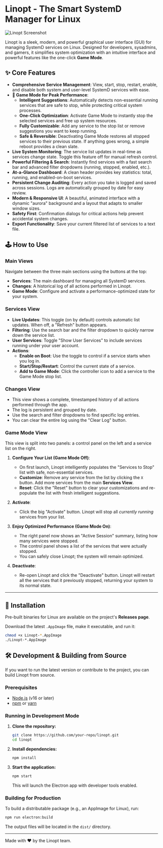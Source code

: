 # Linopt - The Smart SystemD Manager for Linux

![Linopt Screenshot](https://i.imgur.com/3Z4g8X5.png)

Linopt is a sleek, modern, and powerful graphical user interface (GUI) for managing SystemD services on Linux. Designed for developers, sysadmins, and gamers, it simplifies system optimization with an intuitive interface and powerful features like the one-click **Game Mode**.

## ✨ Core Features

- **Comprehensive Service Management**: View, start, stop, restart, enable, and disable both system and user-level SystemD services with ease.
- **🚀 Game Mode for Peak Performance**:
    - **Intelligent Suggestions**: Automatically detects non-essential running services that are safe to stop, while protecting critical system processes.
    - **One-Click Optimization**: Activate Game Mode to instantly stop the selected services and free up system resources.
    - **Fully Customizable**: Add any service to the stop list or remove suggestions you want to keep running.
    - **Safe & Reversible**: Deactivating Game Mode restores all stopped services to their previous state. If anything goes wrong, a simple reboot provides a clean slate.
- **Live System Monitoring**: The service list updates in real-time as services change state. Toggle this feature off for manual refresh control.
- **Powerful Filtering & Search**: Instantly find services with a fast search bar and advanced filter dropdowns (running, stopped, enabled, etc.).
- **At-a-Glance Dashboard**: A clean header provides key statistics: total, running, and enabled-on-boot services.
- **Persistent Change Auditing**: Every action you take is logged and saved across sessions. Logs are automatically grouped by date for easy review.
- **Modern & Responsive UI**: A beautiful, animated interface with a dynamic "aurora" background and a layout that adapts to smaller window sizes.
- **Safety First**: Confirmation dialogs for critical actions help prevent accidental system changes.
- **Export Functionality**: Save your current filtered list of services to a text file.

## 🕹️ How to Use

### Main Views
Navigate between the three main sections using the buttons at the top:
- **Services**: The main dashboard for managing all SystemD services.
- **Changes**: A historical log of all actions performed in Linopt.
- **Game Mode**: Configure and activate a performance-optimized state for your system.

### Services View
- **Live Updates**: This toggle (on by default) controls automatic list updates. When off, a "Refresh" button appears.
- **Filtering**: Use the search bar and the filter dropdown to quickly narrow down the service list.
- **User Services**: Toggle "Show User Services" to include services running under your user account.
- **Actions**:
    - **Enable on Boot**: Use the toggle to control if a service starts when you log in.
    - **Start/Stop/Restart**: Control the current state of a service.
    - **Add to Game Mode**: Click the controller icon to add a service to the Game Mode stop list.

### Changes View
- This view shows a complete, timestamped history of all actions performed through the app.
- The log is persistent and grouped by date.
- Use the search and filter dropdowns to find specific log entries.
- You can clear the entire log using the "Clear Log" button.

### Game Mode View
This view is split into two panels: a control panel on the left and a service list on the right.

1.  **Configure Your List (Game Mode Off)**:
    - On first launch, Linopt intelligently populates the "Services to Stop" list with safe, non-essential services.
    - **Customize**: Remove any service from the list by clicking the `X` button. Add more services from the main **Services View**.
    - **Reset**: Click the "Reset" button to clear your customizations and re-populate the list with fresh intelligent suggestions.

2.  **Activate**:
    - Click the big "Activate" button. Linopt will stop all *currently running* services from your list.

3.  **Enjoy Optimized Performance (Game Mode On)**:
    - The right panel now shows an "Active Session" summary, listing how many services were stopped.
    - The control panel shows a list of the services that were actually stopped.
    - You can safely close Linopt; the system will remain optimized.

4.  **Deactivate**:
    - Re-open Linopt and click the "Deactivate" button. Linopt will restart all the services that it previously stopped, returning your system to its normal state.

---

## 🚀 Installation

Pre-built binaries for Linux are available on the project's **Releases page**.

Download the latest `.AppImage` file, make it executable, and run it:

```bash
chmod +x Linopt-*.AppImage
./Linopt-*.AppImage
```

## 🛠️ Development & Building from Source

If you want to run the latest version or contribute to the project, you can build Linopt from source.

### Prerequisites

- [Node.js](https://nodejs.org/) (v16 or later)
- [npm](https://www.npmjs.com/) or [yarn](https://yarnpkg.com/)

### Running in Development Mode

1.  **Clone the repository:**
    ```bash
    git clone https://github.com/your-repo/linopt.git
    cd linopt
    ```

2.  **Install dependencies:**
    ```bash
    npm install
    ```

3.  **Start the application:**
    ```bash
    npm start
    ```
    This will launch the Electron app with developer tools enabled.

### Building for Production

To build a distributable package (e.g., an AppImage for Linux), run:

```bash
npm run electron:build
```
The output files will be located in the `dist/` directory.

---

Made with ❤️ by the Linopt team.
